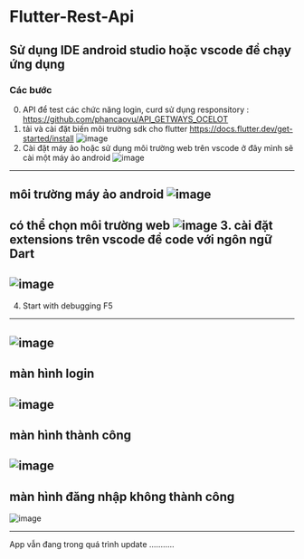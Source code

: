 # Flutter-Rest-Api
## Sử dụng IDE android studio hoặc vscode để chạy ứng dụng
### Các bước 
0. API để test các chức năng login, curd sử dụng responsitory : https://github.com/phancaovu/API_GETWAYS_OCELOT
1. tải và cài đặt biến môi trường sdk cho flutter https://docs.flutter.dev/get-started/install
![image](https://user-images.githubusercontent.com/66910370/237063632-0e64dc82-9c14-4097-b8d7-430c21c1eb9d.png)
3. Cài đặt máy ảo hoặc sử dụng môi trường web trên vscode ở đây mình sẽ cài một máy ảo android 
![image](https://user-images.githubusercontent.com/66910370/237063316-87e9a3c7-5055-43a0-997c-bd65cac5b461.png)
---
môi trường máy ảo android
![image](https://github.com/phancaovu/Flutter-Rest-Api/assets/66910370/c20d8449-7a2a-4b9b-898f-474e22cb7eeb)
---
có thể chọn môi trường web
![image](https://github.com/phancaovu/Flutter-Rest-Api/assets/66910370/3e3bd216-193b-4f80-b3ac-8ea627008eb6)
3. cài đặt extensions trên vscode để code với ngôn ngữ Dart 
---
![image](https://user-images.githubusercontent.com/66910370/237063081-bf0e1563-78ca-4dad-af94-e4b09c80dca9.png)
---
4. Start with debugging F5
---
![image](https://github.com/phancaovu/Flutter-Rest-Api/assets/66910370/a654520f-f656-4c0f-941f-382d8ee074fb)
---
màn hình login 
---
![image](https://github.com/phancaovu/Flutter-Rest-Api/assets/66910370/c7111387-9f9d-436d-894e-ea13a224ffa9)
---
màn hình thành công 
---
![image](https://github.com/phancaovu/Flutter-Rest-Api/assets/66910370/b7e20d68-e845-411c-9913-05f2f54087c6)
---
màn hình đăng nhập không thành công
---
![image](https://github.com/phancaovu/Flutter-Rest-Api/assets/66910370/9180cfff-0178-43fb-894a-a2547cb19b97)

---

App vẫn đang trong quá trình update ...........


